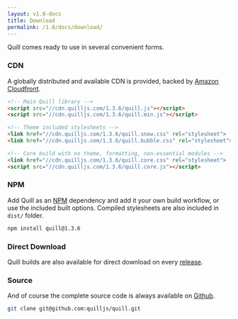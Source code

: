 ```yaml
---
layout: v1.0-docs
title: Download
permalink: /1.0/docs/download/
---
```


Quill comes ready to use in several convenient forms.


### CDN

A globally distributed and available CDN is provided, backed by [Amazon Cloudfront](https://aws.amazon.com/cloudfront/).

```html
<!-- Main Quill library -->
<script src="//cdn.quilljs.com/1.3.6/quill.js"></script>
<script src="//cdn.quilljs.com/1.3.6/quill.min.js"></script>

<!-- Theme included stylesheets -->
<link href="//cdn.quilljs.com/1.3.6/quill.snow.css" rel="stylesheet">
<link href="//cdn.quilljs.com/1.3.6/quill.bubble.css" rel="stylesheet">

<!-- Core build with no theme, formatting, non-essential modules -->
<link href="//cdn.quilljs.com/1.3.6/quill.core.css" rel="stylesheet">
<script src="//cdn.quilljs.com/1.3.6/quill.core.js"></script>
```


### NPM

Add Quill as an [NPM](//www.npmjs.org/) dependency and add it your own build workflow, or use the included built options. Compiled stylesheets are also included in `dist/` folder.

```bash
npm install quill@1.3.6
```


### Direct Download

Quill builds are also available for direct download on every [release](https://github.com/quilljs/quill/releases/tag/v1.3.6).


### Source

And of course the complete source code is always available on [Github](https://github.com/quilljs/quill).

```bash
git clone git@github.com:quilljs/quill.git
```
